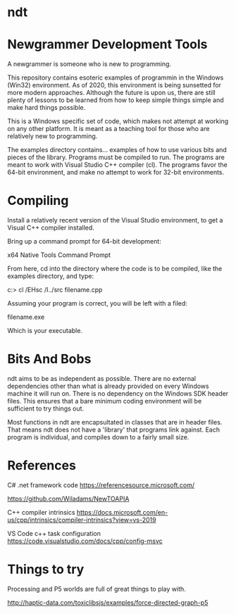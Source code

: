 # ndt
Newgrammer Development Tools
============================

A newgrammer is someone who is new to programming.

This repository contains esoteric examples of programmin
in the Windows (Win32) environment.  As of 2020, this 
environment is being sunsetted for more modern approaches.  Although the future is upon us, there are
still plenty of lessons to be learned from how to keep 
simple things simple and make hard things possible.

This is a Windows specific set of code, which makes not attempt at working on any other platform.  It is meant as a teaching tool for those who are relatively new to programming.

The examples directory contains... examples of how to use various bits and pieces of the library.  Programs must be compiled to run.  The programs are meant to work with Visual Studio C++ compiler (cl).  The programs favor the 64-bit environment, and make no attempt to work for 32-bit environments.  

Compiling
=========
Install a relatively recent version of the Visual Studio environment, to get a Visual C++  compiler installed.

Bring up a command prompt for 64-bit development: 

x64 Native Tools Command Prompt

From here, cd into the directory where the code is to be compiled, like the examples directory, and type:

c:> cl /EHsc /I../src filename.cpp

Assuming your program is correct, you will be left with a filed:

filename.exe

Which is your executable.



Bits And Bobs
=============

ndt aims to be as independent as possible.  There are no external dependencies other than what is already provided on every Windows machine it will run on.  There is no dependency on the Windows SDK header files.  This ensures that a bare minimum coding environment will be sufficient to try things out.

Most functions in ndt are encapsultated in classes that are in header files.  That means ndt does not have a 'library' that programs link against.  Each program is individual, and compiles down to a fairly small size.


References
==========
C# .net framework code
https://referencesource.microsoft.com/

https://github.com/Wiladams/NewTOAPIA

C++ compiler intrinsics
https://docs.microsoft.com/en-us/cpp/intrinsics/compiler-intrinsics?view=vs-2019

VS Code c++ task configuration
https://code.visualstudio.com/docs/cpp/config-msvc

Things to try
=============
Processing and P5 worlds are full of great things to play with.

http://haptic-data.com/toxiclibsjs/examples/force-directed-graph-p5
